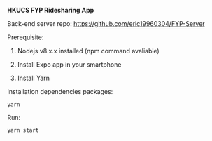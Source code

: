 **HKUCS FYP Ridesharing App**

Back-end server repo: https://github.com/eric19960304/FYP-Server


Prerequisite:

1. Nodejs v8.x.x installed (npm command avaliable)

2. Install Expo app in your smartphone

3. Install Yarn


Installation dependencies packages:

`yarn`

Run:

`yarn start`